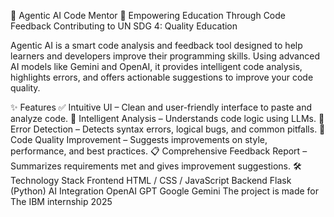 🧠 Agentic AI Code Mentor
🌟 Empowering Education Through Code Feedback
Contributing to UN SDG 4: Quality Education

Agentic AI is a smart code analysis and feedback tool designed to help learners and developers improve their programming skills. Using advanced AI models like Gemini and OpenAI, it provides intelligent code analysis, highlights errors, and offers actionable suggestions to improve your code quality.

✨ Features
✅ Intuitive UI – Clean and user-friendly interface to paste and analyze code.
🤖 Intelligent Analysis – Understands code logic using LLMs.
🐞 Error Detection – Detects syntax errors, logical bugs, and common pitfalls.
🔧 Code Quality Improvement – Suggests improvements on style, performance, and best practices.
📋 Comprehensive Feedback Report – Summarizes requirements met and gives improvement suggestions.
🛠️ Technology Stack
Frontend
HTML / CSS / JavaScript
Backend
Flask (Python)
AI Integration
OpenAI GPT
Google Gemini
The project is made for The IBM internship 2025
